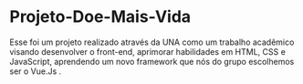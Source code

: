 # Projeto-Doe-Mais-Vida
Esse foi um projeto realizado através da UNA como um trabalho acadêmico visando desenvolver o front-end, aprimorar habilidades em HTML, CSS e JavaScript, aprendendo um novo framework que nós do grupo escolhemos ser o Vue.Js .
